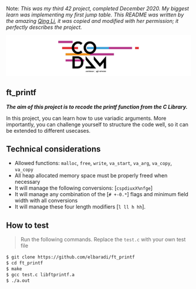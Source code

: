 Note: _This was my third 42 project, completed December 2020. My biggest learn was implementing my first jump table. This README was written by the amazing [Qing Li](https://github.com/qingqingqingli), it was copied and modified with her permission; it perfectly describes the project._

[![Logo](https://github.com/qingqingqingli/readme_images/blob/master/codam_logo_1.png)](https://github.com/elbaradi/ft_printf)

## ft_printf
***The aim of this project is to recode the printf function from the C Library.***

In this project, you can learn how to use variadic arguments. More importantly, you can challenge yourself to structure the code well, so it can be extended to different usecases.

## Technical considerations

- Allowed functions: ```malloc```, ```free```, ```write```, ```va_start```, ```va_arg```, ```va_copy```, ```va_copy```
- All heap allocated memory space must be properly freed when necessary
- It will manage the following conversions: [```cspdiuxX%nfge```]
- It will manage any combination of the [```# +-0.*```] flags and minimum field width with all conversions
- It will manage these four length modifiers [```l ll h hh```].

## How to test
> Run the following commands. Replace the ```test.c``` with your own test file

```shell
$ git clone https://github.com/elbaradi/ft_printf
$ cd ft_printf
$ make
$ gcc test.c libftprintf.a
$ ./a.out
```
